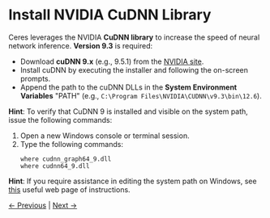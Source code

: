 # Install NVIDIA CuDNN Library

Ceres leverages the NVIDIA **CuDNN library** to increase the speed of neural network inference. **Version 9.3** is required:

- Download **cuDNN 9.x** (e.g., 9.5.1) from the [NVIDIA site](https://developer.nvidia.com/cudnn-downloads).
- Install cuDNN by executing the installer and following the on-screen prompts.
- Append the path to the cuDNN DLLs in the **System Environment Variables** "PATH" (e.g., `C:\Program Files\NVIDIA\CUDNN\v9.3\bin\12.6`).

**Hint**: To verify that CuDNN 9 is installed and visible on the system path, issue the following commands:

1. Open a new Windows console or terminal session.
2. Type the following commands:
   ```
   where cudnn_graph64_9.dll
   where cudnn64_9.dll
   ```

**Hint**: If you require assistance in editing the system path on Windows, see [this](https://www.c-sharpcorner.com/article/how-to-addedit-path-environment-variable-in-windows-11/)
useful web page of instructions.

[← Previous](instructions_2.md) | [Next →](instructions_4.md)
